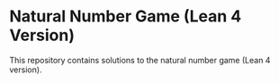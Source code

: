 # Natural Number Game (Lean 4 Version)

This repository contains solutions to the natural number game (Lean 4 version).
